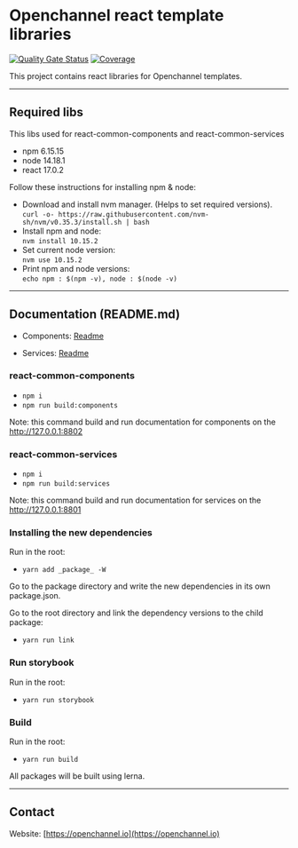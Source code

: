 # Openchannel react template libraries
[![Quality Gate Status](https://sonarcloud.io/api/project_badges/measure?project=openchannel_react-template-libraries&metric=alert_status&token=a3f70b9be679e9c1591e77fea94cf6c80398416d)](https://sonarcloud.io/dashboard?id=openchannel_react-template-libraries)
[![Coverage](https://sonarcloud.io/api/project_badges/measure?project=openchannel_react-template-libraries&metric=coverage&token=a3f70b9be679e9c1591e77fea94cf6c80398416d)](https://sonarcloud.io/dashboard?id=openchannel_react-template-libraries)


This project contains react libraries for Openchannel templates.

---
## Required libs
This libs used for react-common-components and react-common-services

* npm 6.15.15
* node 14.18.1
* react 17.0.2
   
Follow these instructions for installing npm & node:
  * Download and install nvm manager. (Helps to set required versions).   
   `curl -o- https://raw.githubusercontent.com/nvm-sh/nvm/v0.35.3/install.sh | bash`
  * Install npm and node:  
    `nvm install 10.15.2`
  * Set current node version:  
    `nvm use 10.15.2`
  * Print npm and node versions:  
    `echo npm : $(npm -v), node : $(node -v)`
---

## Documentation (README.md)
* Components: [Readme](./packages/react-common-components/README.md)

* Services: [Readme](./packages/react-common-services/README.md)


### react-common-components
- `npm i`
- `npm run build:components`

Note: this command build and run documentation for components on the http://127.0.0.1:8802

### react-common-services
- `npm i`
- `npm run build:services`

Note: this command build and run documentation for services on the http://127.0.0.1:8801

### Installing the new dependencies

Run in the root:

- `yarn add _package_ -W`

Go to the package directory and write the new dependencies in its own package.json.

Go to the root directory and link the dependency versions to the child package:

- `yarn run link`

### Run storybook

Run in the root:

- `yarn run storybook`

### Build

Run in the root:

- `yarn run build`

All packages will be built using lerna.

---

## Contact
Website: [https://openchannel.io](https://openchannel.io)